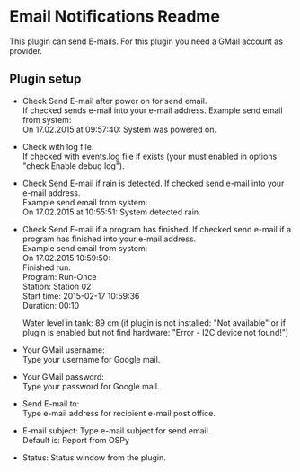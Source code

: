 Email Notifications Readme
====

This plugin can send E-mails. For this plugin you need a GMail account as provider.

Plugin setup
-----------
* Check Send E-mail after power on for send email.    
  If checked sends e-mail into your e-mail address.
  Example send email from system:  
  On 17.02.2015 at 09:57:40: System was powered on. 

* Check with log file.  
  If checked with events.log file if exists (your must enabled in options "check Enable debug log").

* Check Send E-mail if rain is detected.
  If checked send e-mail into your e-mail address.  
  Example send email from system:  
  On 17.02.2015 at 10:55:51: System detected rain.

* Check Send E-mail if a program has finished.
  If checked send e-mail if a program has finished into your e-mail address.  
  Example send email from system:  
  On 17.02.2015 10:59:50:  
  Finished run:  
  Program: Run-Once  
  Station: Station 02  
  Start time: 2015-02-17 10:59:36  
  Duration: 00:10  
    
  Water level in tank: 89 cm (if plugin is not installed: "Not available" or if plugin is enabled but not find hardware: "Error - I2C device not found!")

* Your GMail username:  
  Type your username for Google mail.

* Your GMail password:  
  Type your password for Google mail.

* Send E-mail to:  
  Type e-mail address for recipient e-mail post office.
  
* E-mail subject:
  Type e-mail subject for send email.  
  Default is: Report from OSPy

* Status:
  Status window from the plugin.
  
